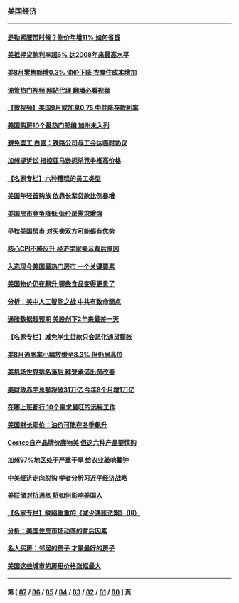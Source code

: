 ### 美国经济
---
#### [是勒紧腰带时候？物价年增11% 如何省钱](../../pages/ncid1078158/n13826061.md?09162045) 
#### [美抵押贷款利率超6% 达2008年来最高水平](../../pages/ncid1078158/n13825940.md?09162045) 
#### [美8月零售额增0.3% 油价下降 衣食住成本增加](../../pages/ncid1078158/n13825831.md?09162045) 
#### [油管热门视频 网站代理 翻墙必看视频](http://209.222.30.114:81/youtube.html?09162045)
#### [【微视频】美国9月或加息0.75 中共降存款利率](../../pages/ncid1078158/n13825209.md?09162045) 
#### [美国购房10个最热门邮编 加州未入列](../../pages/ncid1078158/n13825813.md?09162045) 
#### [避免罢工 白宫：铁路公司与工会达临时协议](../../pages/ncid1078158/n13825694.md?09162045) 
#### [加州提诉讼 指控亚马逊扼杀竞争推高价格](../../pages/ncid1078158/n13825186.md?09162045) 
#### [【名家专栏】六种糟糕的员工类型](../../pages/ncid1078158/n13824975.md?09162045) 
#### [美国年轻首购族 依靠长辈贷款比例暴增](../../pages/ncid1078158/n13824734.md?09162045) 
#### [美国房市竞争降低 低价房需求增强](../../pages/ncid1078158/n13824698.md?09162045) 
#### [早秋美国房市 对买卖双方可能都有优势](../../pages/ncid1078158/n13824679.md?09162045) 
#### [核心CPI不降反升 经济学家揭示背后原因](../../pages/ncid1078158/n13824574.md?09162045) 
#### [入选现今美国最热门房市 一个关键要素](../../pages/ncid1078158/n13824650.md?09162045) 
#### [美国物价仍在飙升 哪些食品变得更贵了](../../pages/ncid1078158/n13824482.md?09162045) 
#### [分析：美中人工智能之战 中共有致命弱点](../../pages/ncid1078158/n13824391.md?09162045) 
#### [通胀数据超预期 美股创下2年来最差一天](../../pages/ncid1078158/n13824353.md?09162045) 
#### [【名家专栏】减免学生贷款只会恶化通货膨胀](../../pages/ncid1078158/n13824062.md?09162045) 
#### [美8月通胀率小幅放缓至8.3% 但仍居高位](../../pages/ncid1078158/n13824139.md?09162045) 
#### [美机场世界排名落后 拜登承诺出资改善](../../pages/ncid1078158/n13823411.md?09162045) 
#### [美财政赤字总额将破31万亿 今年8个月增1万亿](../../pages/ncid1078158/n13823320.md?09162045) 
#### [在哪上班都行 10个需求最旺的远程工作](../../pages/ncid1078158/n13818968.md?09162045) 
#### [美国财长耶伦：油价可能在冬季飙升](../../pages/ncid1078158/n13822671.md?09162045) 
#### [Costco自产品牌价廉物美 但这六种产品要慎购](../../pages/ncid1078158/n13818935.md?09162045) 
#### [加州97%地区处于严重干旱 给农业敲响警钟](../../pages/ncid1078158/n13821995.md?09162045) 
#### [中美经济走向脱钩 学者分析习近平经济战略](../../pages/ncid1078158/n13821985.md?09162045) 
#### [美联储对抗通胀 将如何影响美国人](../../pages/ncid1078158/n13821984.md?09162045) 
#### [【名家专栏】缺陷重重的《减少通胀法案》（III）](../../pages/ncid1078158/n13820967.md?09162045) 
#### [分析：美国住房市场动荡的背后因素](../../pages/ncid1078158/n13821249.md?09162045) 
#### [名人买房：邻居的房子 才是最好的房子](../../pages/ncid1078158/n13821290.md?09162045) 
#### [美国这些城市的房租价格涨幅最大](../../pages/ncid1078158/n13821220.md?09162045) 

---
#### 第 [ [87](./87.md?09162045) / [86](./86.md?09162045) / [85](./85.md?09162045) / [84](./84.md?09162045) / [83](./83.md?09162045) / [82](./82.md?09162045) / [81](./81.md?09162045) / [80](./80.md?09162045) ] 页
